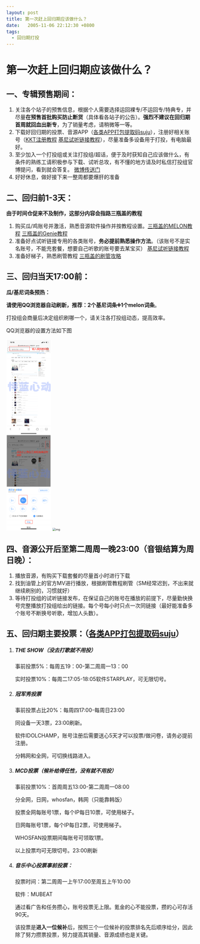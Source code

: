 ```yaml
---
layout: post
title: 第一次赶上回归期应该做什么？
date:   2005-11-06 22:12:30 +0800
tags:
  - 回归期打投
---
```


# 第一次赶上回归期应该做什么？

## 一、专辑预售期间：

1. 关注各个站子的预售信息，根据个人需要选择运回裸专/不运回专/特典专，并尽量**在预售首批购买防止断货**（具体看各站子的公告）。**强烈不建议在回归期首周就回血出新专**，为了销量考虑，请稍微等一等。
2. 下载好回归期的投票、音源APP（[各类APP打包提取码suju](https://pan.baidu.com/s/19xXZmG-SM_nCxp82VkmDlQ)），注册好相关账号（[KKT注册教程]([https://penglanxindong1106.github.io/2020/08/12/KKT%E6%B3%A8%E5%86%8C%E6%95%99%E7%A8%8B.html](https://penglanxindong1106.github.io/2020/08/12/KKT注册教程.html))   [基尼试听链接教程]([https://penglanxindong1106.github.io/2020/08/12/%E5%9F%BA%E5%B0%BC%E8%AF%95%E5%90%AC%E9%93%BE%E6%8E%A5%E6%95%99%E7%A8%8B.html](https://penglanxindong1106.github.io/2020/08/12/基尼试听链接教程.html))），尽量准备多设备用于打投，有电脑最好。
3. 至少加入一个打投组或关注打投组/超话，便于及时获知自己应该做什么，有条件的熟练工请积极参与下载、试听总攻，有不懂的地方请及时私信打投组官博提问，看到就会答复。 [微博传送门](https://weibo.com/u/7328949300)
4. 好好休息，做好接下来一整周都要爆肝的准备



## 二、回归前1-3天：

**由于时间仓促来不及制作，这部分内容会指路三瓶盖的教程**

1. 购买瓜/鸡账号并激活，熟悉音源软件操作并按教程设置。[三瓶盖的MELON教程](https://weibo.com/6492162465/IryfA9LDg?filter=hot&root_comment_id=0)  [三瓶盖的Genie教程](https://weibo.com/6492162465/Hq6KeEN1i?filter=hot&root_comment_id=0&type=comment#_rnd1597731265825)
2. 准备好点试听链接专用的各类账号，**务必提前熟悉操作方法**。（该账号不是实名账号，不能充套餐，想要自己听歌的账号要去某宝买） [基尼试听链接教程]([https://penglanxindong1106.github.io/2020/08/12/%E5%9F%BA%E5%B0%BC%E8%AF%95%E5%90%AC%E9%93%BE%E6%8E%A5%E6%95%99%E7%A8%8B.html](https://penglanxindong1106.github.io/2020/08/12/基尼试听链接教程.html))
3. 准备好梯子，熟悉刷管教程 [三瓶盖的刷管攻略](https://weibo.com/6492162465/HsTS3g2WG?filter=hot&root_comment_id=0)

## 三、回归当天17:00前：

**瓜/基尼词条预热：**

**请使用QQ浏览器自动刷新，推荐：2个基尼词条➕1个melon词条**。

打投组会商量后决定组织刷哪一个，请关注各打投组动态，提高效率。

QQ浏览器的设置方法如下图

<img src="https://raw.githubusercontent.com/penglanxindong1106/pic/master/007ZZwvGly1gfkw02w18pj30nk2se1kx.jpg" alt="img" style="zoom:50%;" />

<img src="https://wx4.sinaimg.cn/large/007ZZwvGly1gfl6xk6t1gj30nk2seb29.jpg" alt="img" style="zoom:50%;" />





## 四、音源公开后至第二周周一晚23:00（音银结算为周日晚）：

1. 播放音源，有购买下载套餐的尽量首小时进行下载
2. 找到油管上的官方MV进行播放，根据刷管教程刷管（SM经常迟到，不出来就继续刷别的，习惯就好）
3. 等待打投组的试听链接发布，在保证自己的账号在播放的前提下，尽量勤快换号完整播放打投组给出的链接。每个号每小时只点一次同链接（最好能准备多个账号不断换号听歌，增加人头数）。

## 五、回归期主要投票：（[各类APP打包提取码suju](https://pan.baidu.com/s/19xXZmG-SM_nCxp82VkmDlQ)）

1. ##### THE SHOW（没去打歌就不用投）

   事前投票5%：每周五19：00-第二周周一13：00

   实时投票10%：每周二17:05-18:05软件STARPLAY，可无限切号。

2. ##### 冠军秀投票

   事前投票占比20%：每周四17:00-每周日23:00

   同设备一天3票，23:00刷新。

   软件IDOLCHAMP，账号注册后需要送心5天才可以投票/做问卷，请务必提前注册。

   分韩网和全网，可切换线路进入。

3. ##### MCD投票（候补给得任性，没有就不用投）

   事前投票10%：首周周五13:00-第二周周一08:00

   分全网，日网，whosfan，韩网（只能靠韩饭）

   投票全网每账号1票，每个IP每日10票，可使用梯子。

   日网每账号1票，每个IP每日2票，可使用梯子。

   WHOSFAN投票期间每账号可领取1票。

   以上投票均可无限切号。23:00刷新

4. ##### 音乐中心投票事前投票：

   投票时间：第二周周一上午17:00至周五上午10:00

   软件：MUBEAT

   通过看广告和任务攒心，账号投票无上限。氪金的心不能投票，攒的心可存活90天。

   该投票是**进入一位候补**后，按照三个一位候补的投票排名先后顺序给分，因此除了努力攒票投票，努力提高其销量、音源成绩也是关键。